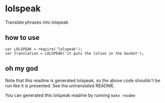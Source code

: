 # lolspeak

Translate phrases into lolspeak

## how to use

    var LOLSPEAK = require('lolspeak');
    var translation = LOLSPEAK('it puts the lotion in the basket');

## oh my god

Note that this readme is generated lolspeak, so the above code
shouldn't be run like it is presented. See the untranslated README.

You can generated this lolspeak readme by running `make readme`